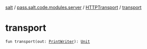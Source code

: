 [salt](../../index.md) / [pass.salt.code.modules.server](../index.md) / [HTTPTransport](index.md) / [transport](./transport.md)

# transport

`fun transport(out: `[`PrintWriter`](https://docs.oracle.com/javase/6/docs/api/java/io/PrintWriter.html)`): `[`Unit`](https://kotlinlang.org/api/latest/jvm/stdlib/kotlin/-unit/index.html)
